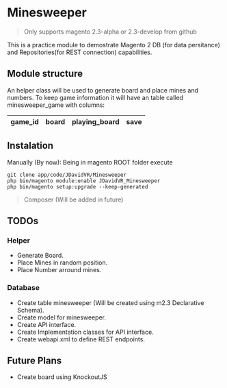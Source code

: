 # Minesweeper

> Only supports magento 2.3-alpha or 2.3-develop from github

This is a practice module to demostrate Magento 2 DB (for data persitance) and Repositories(for REST connection) capabilities.

## Module structure

An helper class will be used to generate board and place mines and numbers.
To keep game information it will have an table called minesweeper_game with columns:

 | game_id | board | playing_board | save
 | :---: | :--: | :--: | :--: |
  

## Instalation
Manually (By now): Being in magento ROOT folder execute
```
git clone app/code/JDavidVR/Minesweeper
php bin/magento module:enable JDavidVR_Minesweeper
php bin/magento setup:upgrade --keep-generated
```

> Composer (Will be added in future)

## TODOs
### Helper
- Generate Board.
- Place Mines in random position.
- Place Number arround mines.

### Database
- Create table minesweeper (Will be created using m2.3 Declarative Schema).
- Create model for minesweeper.
- Create API interface.
- Create Implementation classes for API interface.
- Create webapi.xml to define REST endpoints.

## Future Plans
- Create board using KnockoutJS